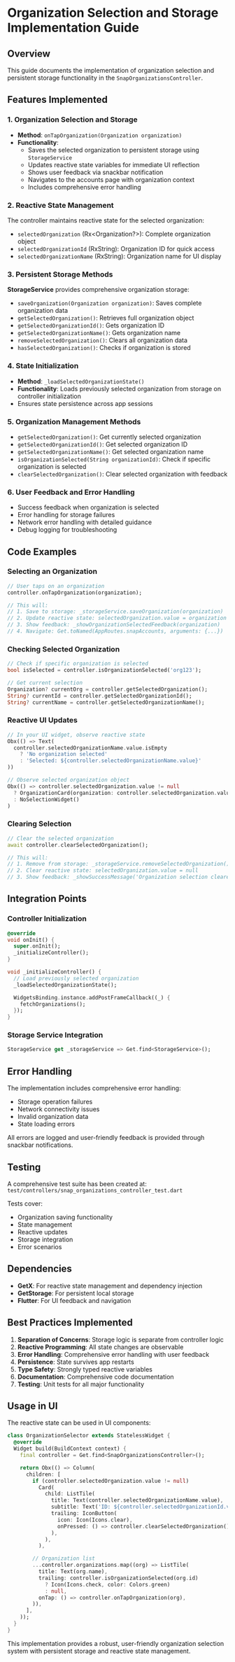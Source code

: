 # Organization Selection and Storage Implementation Guide

## Overview

This guide documents the implementation of organization selection and persistent storage functionality in the `SnapOrganizationsController`.

## Features Implemented

### 1. Organization Selection and Storage

- **Method**: `onTapOrganization(Organization organization)`
- **Functionality**:
  - Saves the selected organization to persistent storage using `StorageService`
  - Updates reactive state variables for immediate UI reflection
  - Shows user feedback via snackbar notification
  - Navigates to the accounts page with organization context
  - Includes comprehensive error handling

### 2. Reactive State Management

The controller maintains reactive state for the selected organization:

- `selectedOrganization` (Rx<Organization?>): Complete organization object
- `selectedOrganizationId` (RxString): Organization ID for quick access
- `selectedOrganizationName` (RxString): Organization name for UI display

### 3. Persistent Storage Methods

**StorageService** provides comprehensive organization storage:

- `saveOrganization(Organization organization)`: Saves complete organization data
- `getSelectedOrganization()`: Retrieves full organization object
- `getSelectedOrganizationId()`: Gets organization ID
- `getSelectedOrganizationName()`: Gets organization name
- `removeSelectedOrganization()`: Clears all organization data
- `hasSelectedOrganization()`: Checks if organization is stored

### 4. State Initialization

- **Method**: `_loadSelectedOrganizationState()`
- **Functionality**: Loads previously selected organization from storage on controller initialization
- Ensures state persistence across app sessions

### 5. Organization Management Methods

- `getSelectedOrganization()`: Get currently selected organization
- `getSelectedOrganizationId()`: Get selected organization ID
- `getSelectedOrganizationName()`: Get selected organization name
- `isOrganizationSelected(String organizationId)`: Check if specific organization is selected
- `clearSelectedOrganization()`: Clear selected organization with feedback

### 6. User Feedback and Error Handling

- Success feedback when organization is selected
- Error handling for storage failures
- Network error handling with detailed guidance
- Debug logging for troubleshooting

## Code Examples

### Selecting an Organization

```dart
// User taps on an organization
controller.onTapOrganization(organization);

// This will:
// 1. Save to storage: _storageService.saveOrganization(organization)
// 2. Update reactive state: selectedOrganization.value = organization
// 3. Show feedback: _showOrganizationSelectedFeedback(organization)
// 4. Navigate: Get.toNamed(AppRoutes.snapAccounts, arguments: {...})
```

### Checking Selected Organization

```dart
// Check if specific organization is selected
bool isSelected = controller.isOrganizationSelected('org123');

// Get current selection
Organization? currentOrg = controller.getSelectedOrganization();
String? currentId = controller.getSelectedOrganizationId();
String? currentName = controller.getSelectedOrganizationName();
```

### Reactive UI Updates

```dart
// In your UI widget, observe reactive state
Obx(() => Text(
  controller.selectedOrganizationName.value.isEmpty
    ? 'No organization selected'
    : 'Selected: ${controller.selectedOrganizationName.value}'
))

// Observe selected organization object
Obx(() => controller.selectedOrganization.value != null
  ? OrganizationCard(organization: controller.selectedOrganization.value!)
  : NoSelectionWidget()
)
```

### Clearing Selection

```dart
// Clear the selected organization
await controller.clearSelectedOrganization();

// This will:
// 1. Remove from storage: _storageService.removeSelectedOrganization()
// 2. Clear reactive state: selectedOrganization.value = null
// 3. Show feedback: _showSuccessMessage('Organization selection cleared')
```

## Integration Points

### Controller Initialization

```dart
@override
void onInit() {
  super.onInit();
  _initializeController();
}

void _initializeController() {
  // Load previously selected organization
  _loadSelectedOrganizationState();

  WidgetsBinding.instance.addPostFrameCallback((_) {
    fetchOrganizations();
  });
}
```

### Storage Service Integration

```dart
StorageService get _storageService => Get.find<StorageService>();
```

## Error Handling

The implementation includes comprehensive error handling:

- Storage operation failures
- Network connectivity issues
- Invalid organization data
- State loading errors

All errors are logged and user-friendly feedback is provided through snackbar notifications.

## Testing

A comprehensive test suite has been created at:
`test/controllers/snap_organizations_controller_test.dart`

Tests cover:

- Organization saving functionality
- State management
- Reactive updates
- Storage integration
- Error scenarios

## Dependencies

- **GetX**: For reactive state management and dependency injection
- **GetStorage**: For persistent local storage
- **Flutter**: For UI feedback and navigation

## Best Practices Implemented

1. **Separation of Concerns**: Storage logic is separate from controller logic
2. **Reactive Programming**: All state changes are observable
3. **Error Handling**: Comprehensive error handling with user feedback
4. **Persistence**: State survives app restarts
5. **Type Safety**: Strongly typed reactive variables
6. **Documentation**: Comprehensive code documentation
7. **Testing**: Unit tests for all major functionality

## Usage in UI

The reactive state can be used in UI components:

```dart
class OrganizationSelector extends StatelessWidget {
  @override
  Widget build(BuildContext context) {
    final controller = Get.find<SnapOrganizationsController>();

    return Obx(() => Column(
      children: [
        if (controller.selectedOrganization.value != null)
          Card(
            child: ListTile(
              title: Text(controller.selectedOrganizationName.value),
              subtitle: Text('ID: ${controller.selectedOrganizationId.value}'),
              trailing: IconButton(
                icon: Icon(Icons.clear),
                onPressed: () => controller.clearSelectedOrganization(),
              ),
            ),
          ),

        // Organization list
        ...controller.organizations.map((org) => ListTile(
          title: Text(org.name),
          trailing: controller.isOrganizationSelected(org.id)
            ? Icon(Icons.check, color: Colors.green)
            : null,
          onTap: () => controller.onTapOrganization(org),
        )),
      ],
    ));
  }
}
```

This implementation provides a robust, user-friendly organization selection system with persistent storage and reactive state management.
